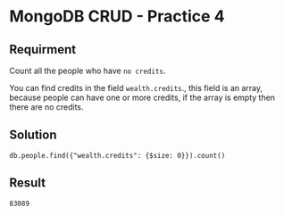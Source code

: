 # MongoDB CRUD - Practice 4

## Requirment

Count all the people who have `no credits`.

You can find credits in the field `wealth.credits`., this field is an array, because people can have one or more credits, if the array is empty then there are no credits.

## Solution

```agg
db.people.find({"wealth.credits": {$size: 0}}).count()
```

## Result

```result
83089
```
